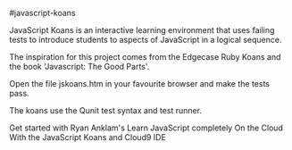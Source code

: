 #javascript-koans

JavaScript Koans is an interactive learning environment that uses failing tests to introduce students to aspects of JavaScript in a logical sequence.

The inspiration for this project comes from the Edgecase Ruby Koans and the book 'Javascript: The Good Parts'.

Open the file jskoans.htm in your favourite browser and make the tests pass.

The koans use the Qunit test syntax and test runner.

Get started with Ryan Anklam's Learn JavaScript completely On the Cloud With the JavaScript Koans and Cloud9 IDE
